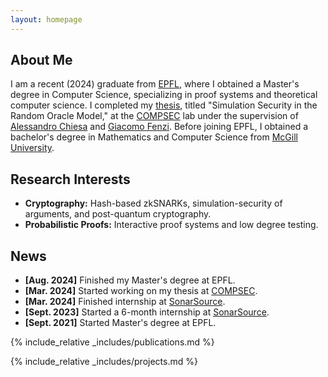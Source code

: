 ```yaml
---
layout: homepage
---
```


## About Me

I am a recent (2024) graduate from [EPFL](https://www.epfl.ch/en/), where I obtained a Master's degree in Computer Science, specializing in proof systems and theoretical computer science. I completed my [thesis](./assets/files/m-thesis.pdf), titled "Simulation Security in the Random Oracle Model," at the [COMPSEC](https://compsec.epfl.ch/) lab under the supervision of [Alessandro Chiesa](https://ic-people.epfl.ch/~achiesa/) and [Giacomo Fenzi](https://gfenzi.io/). Before joining EPFL, I obtained a bachelor's degree in Mathematics and Computer Science from [McGill University](https://www.mcgill.ca/).

## Research Interests

- **Cryptography:** Hash-based zkSNARKs, simulation-security of arguments, and post-quantum cryptography.
- **Probabilistic Proofs:** Interactive proof systems and low degree testing.

## News

- **[Aug. 2024]** Finished my Master's degree at EPFL.
- **[Mar. 2024]** Started working on my thesis at [COMPSEC](https://compsec.epfl.ch/).
- **[Mar. 2024]** Finished internship at [SonarSource](https://www.sonarsource.com/).
- **[Sept. 2023]** Started a 6-month internship at [SonarSource](https://www.sonarsource.com/).
- **[Sept. 2021]** Started Master's degree at EPFL.

{% include_relative _includes/publications.md %}

{% include_relative _includes/projects.md %}

<!-- {% include_relative _includes/services.md %} -->
